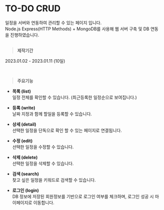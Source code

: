 # TO-DO CRUD
일정을 서버와 연동하여 관리할 수 있는 페이지 입니다.<br />
Node.js Express(HTTP Methods) + MongoDB를 사용해 웹 서버 구축 및 DB 연동을 진행하였습니다.
<br /><br />

> **제작기간**

2023.01.02 - 2023.01.11 (10일)

<br />

> **주요기능**
- **목록 (list)**<br />
일정 전체를 확인할 수 있습니다. (최근등록한 일정순으로 보여집니다.)

- **등록 (write)**<br />
날짜 지정과 함께 할일을 등록할 수 있습니다.

- **상세 (detail)**<br />
선택한 일정을 단독으로 확인 할 수 있는 페이지로 연결됩니다.

- **수정 (edit)**<br />
선택한 일정을 수정할 수 있습니다.

- **삭제 (delete)**<br />
선택한 일정을 삭제할 수 있습니다.

- **검색 (search)**<br />
찾고 싶은 일정을 키워드로 검색할 수 있습니다.

- **로그인 (login)**<br />
DB 정보에 저장된 회원정보를 기반으로 로그인 여부를 체크하며, 로그인 성공 시 마이페이지로 이동합니다.
